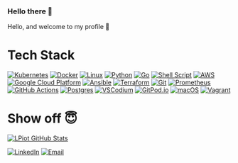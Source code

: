 ### Hello there 👋

<!--
**lpiot/lpiot** is a ✨ _special_ ✨ repository because its `README.md` (this file) appears on your GitHub profile.

Here are some ideas to get you started:

- 🔭 I’m currently working on ...
- 🌱 I’m currently learning ...
- 👯 I’m looking to collaborate on ...
- 🤔 I’m looking for help with ...
- 💬 Ask me about ...
- 📫 How to reach me: ...
- 😄 Pronouns: ...
- ⚡ Fun fact: ...
-->

Hello, and welcome to my profile 👋

# Tech Stack

<!--
Based upon https://github.com/meysam81/meysam81/blob/master/README.md

[![FastAPI](https://img.shields.io/badge/FastAPI-005571?style=for-the-badge&logo=fastapi)]()
[![Goodreads](https://img.shields.io/badge/Goodreads-F3F1EA?style=for-the-badge&logo=goodreads&logoColor=372213)]()
[![Medium](https://img.shields.io/badge/Medium-12100E?style=for-the-badge&logo=medium&logoColor=white)]()
[![MongoDB](https://img.shields.io/badge/MongoDB-%234ea94b.svg?style=for-the-badge&logo=mongodb&logoColor=white)]()
[![Redis](https://img.shields.io/badge/redis-%23DD0031.svg?style=for-the-badge&logo=redis&logoColor=white)]()
[![Rust](https://img.shields.io/badge/rust-%23000000.svg?style=for-the-badge&logo=rust&logoColor=white)]()
[![Stack Overflow](https://img.shields.io/badge/-Stackoverflow-FE7A16?style=for-the-badge&logo=stack-overflow&logoColor=white)]()
[![Twitch](https://img.shields.io/badge/Twitch-%239146FF.svg?style=for-the-badge&logo=Twitch&logoColor=white)]()
[![YouTube Music](https://img.shields.io/badge/YouTube_Music-FF0000?style=for-the-badge&logo=youtube-music&logoColor=white)]()

 -->

[![Kubernetes](https://img.shields.io/badge/kubernetes-%23326ce5.svg?style=for-the-badge&logo=kubernetes&logoColor=white)]()
[![Docker](https://img.shields.io/badge/docker-%230db7ed.svg?style=for-the-badge&logo=docker&logoColor=white)]()
[![Linux](https://img.shields.io/badge/Linux-FCC624?style=for-the-badge&logo=linux&logoColor=black)]()
[![Python](https://img.shields.io/badge/python-3670A0?style=for-the-badge&logo=python&logoColor=ffdd54)]()
[![Go](https://img.shields.io/badge/go-%2300ADD8.svg?style=for-the-badge&logo=go&logoColor=white)]()
[![Shell Script](https://img.shields.io/badge/shell_script-%23121011.svg?style=for-the-badge&logo=gnu-bash&logoColor=white)]()
[![AWS](https://img.shields.io/badge/AWS-%23232F3E?style=for-the-badge&logo=amazon-web-services)]()
[![Google Cloud Platform](https://img.shields.io/badge/google_cloud_Platform-%234285F4?style=for-the-badge&logo=Google-Cloud&logoColor=white)]()
[![Ansible](https://img.shields.io/badge/ansible-%231A1918.svg?style=for-the-badge&logo=ansible&logoColor=white)]()
[![Terraform](https://img.shields.io/badge/terraform-%235835CC.svg?style=for-the-badge&logo=terraform&logoColor=white)]()
[![Git](https://img.shields.io/badge/git-%23F05033.svg?style=for-the-badge&logo=git&logoColor=white)]()
[![Prometheus](https://img.shields.io/badge/Prometheus-E6522C?style=for-the-badge&logo=Prometheus&logoColor=white)]()
[![GitHub Actions](https://img.shields.io/badge/github%20actions-%232671E5.svg?style=for-the-badge&logo=githubactions&logoColor=white)]()
[![Postgres](https://img.shields.io/badge/postgres-%23316192.svg?style=for-the-badge&logo=postgresql&logoColor=white)]()
[![VSCodium](https://img.shields.io/badge/VSCodium-%232F80ED?style=for-the-badge&logo=vscodium&logoColor=white)]()
[![GitPod.io](https://img.shields.io/badge/Gitpod.io-%23FFAE33?style=for-the-badge&logo=gitpod&color=black)]()
[![macOS](https://img.shields.io/badge/mac%20os-000000?style=for-the-badge&logo=macos&logoColor=F0F0F0)]()
[![Vagrant](https://img.shields.io/badge/vagrant-%231563FF.svg?style=for-the-badge&logo=vagrant&logoColor=white)]()

<!-- TODO: add Pulumi, Open-Tofu, iPad, GitPod, Theia, PureStorage, Portworx, NetApp, Trident, Sysdig, Wiz, Falco -->

# Show off 😇

<p align="center">

[![LPiot GitHub Stats](https://github-readme-stats.vercel.app/api?username=lpiot&show_icons=true&count_private=true)](https://github.com/lpiot)

<!-- <a href="https://developer-friendly.blog" target="_blank"><img alt="Blog" src="https://img.shields.io/badge/Blog-Developer%20Friendly-red?style=flat&logo=firefox"></a> -->
<a href="https://www.linkedin.com/in/lpiot/" target="_blank"><img alt="LinkedIn" src="https://img.shields.io/badge/LinkedIn-lpiot-blue?style=flat&logo=linkedin"></a>
<a href="mailto:ludovic.piot@thegaragebandofit.com"><img alt="Email" src="https://img.shields.io/badge/Email-lpiot@thegaragebandofit.com-blue?style=flat&logo=gmail"></a>

</p>